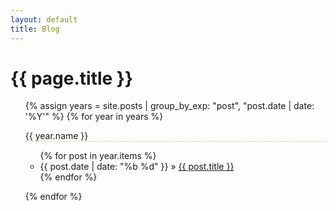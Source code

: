 ```yaml
---
layout: default
title: Blog
---
```


<h1>{{ page.title }}</h1>
<ul class="posts">

{% assign years = site.posts | group_by_exp: "post", "post.date | date: '%Y'" %}
{% for year in years %}

<p style="border-bottom: 1px dashed #b5e853;">{{ year.name }}</p> 

<ul>
    {% for post in year.items %}
        <li><span>{{ post.date | date: "%b %d" }}</span> » <a href="{{ post.url }}" title="{{ post.title }}">{{ post.title }}</a></li>
    {% endfor %}
</ul>

{% endfor %} 
</ul>
